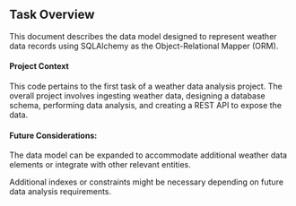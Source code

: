 ## Task Overview

This document describes the data model designed to represent weather data records using SQLAlchemy as the Object-Relational Mapper (ORM).

#### Project Context

This code pertains to the first task of a weather data analysis project. The overall project involves ingesting weather data, designing a database schema, performing data analysis, and creating a REST API to expose the data.



#### Future Considerations:

The data model can be expanded to accommodate additional weather data elements or integrate with other relevant entities.

Additional indexes or constraints might be necessary depending on future data analysis requirements.
